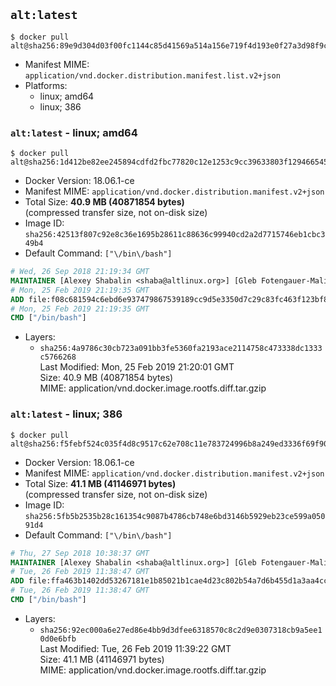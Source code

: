 ## `alt:latest`

```console
$ docker pull alt@sha256:89e9d304d03f00fc1144c85d41569a514a156e719f4d193e0f27a3d98f9c83da
```

-	Manifest MIME: `application/vnd.docker.distribution.manifest.list.v2+json`
-	Platforms:
	-	linux; amd64
	-	linux; 386

### `alt:latest` - linux; amd64

```console
$ docker pull alt@sha256:1d412be82ee245894cdfd2fbc77820c12e1253c9cc39633803f1294665453135
```

-	Docker Version: 18.06.1-ce
-	Manifest MIME: `application/vnd.docker.distribution.manifest.v2+json`
-	Total Size: **40.9 MB (40871854 bytes)**  
	(compressed transfer size, not on-disk size)
-	Image ID: `sha256:42513f807c92e8c36e1695b28611c88636c99940cd2a2d7715746eb1cbc349b4`
-	Default Command: `["\/bin\/bash"]`

```dockerfile
# Wed, 26 Sep 2018 21:19:34 GMT
MAINTAINER [Alexey Shabalin <shaba@altlinux.org>] [Gleb Fotengauer-Malinovskiy <glebfm@altlinux.org>] [Mikhail Gordeev <obirvalger@altlinux.org]
# Mon, 25 Feb 2019 21:19:35 GMT
ADD file:f08c681594c6ebd6e937479867539189cc9d5e3350d7c29c83fc463f123bf82f in / 
# Mon, 25 Feb 2019 21:19:35 GMT
CMD ["/bin/bash"]
```

-	Layers:
	-	`sha256:4a9786c30cb723a091bb3fe5360fa2193ace2114758c473338dc1333c5766268`  
		Last Modified: Mon, 25 Feb 2019 21:20:01 GMT  
		Size: 40.9 MB (40871854 bytes)  
		MIME: application/vnd.docker.image.rootfs.diff.tar.gzip

### `alt:latest` - linux; 386

```console
$ docker pull alt@sha256:f5febf524c035f4d8c9517c62e708c11e783724996b8a249ed3336f69f9028f6
```

-	Docker Version: 18.06.1-ce
-	Manifest MIME: `application/vnd.docker.distribution.manifest.v2+json`
-	Total Size: **41.1 MB (41146971 bytes)**  
	(compressed transfer size, not on-disk size)
-	Image ID: `sha256:5fb5b2535b28c161354c9087b4786cb748e6bd3146b5929eb23ce599a05091d4`
-	Default Command: `["\/bin\/bash"]`

```dockerfile
# Thu, 27 Sep 2018 10:38:37 GMT
MAINTAINER [Alexey Shabalin <shaba@altlinux.org>] [Gleb Fotengauer-Malinovskiy <glebfm@altlinux.org>] [Mikhail Gordeev <obirvalger@altlinux.org]
# Tue, 26 Feb 2019 11:38:47 GMT
ADD file:ffa463b1402dd53267181e1b85021b1cae4d23c802b54a7d6b455d1a3aa4cc72 in / 
# Tue, 26 Feb 2019 11:38:47 GMT
CMD ["/bin/bash"]
```

-	Layers:
	-	`sha256:92ec000a6e27ed86e4bb9d3dfee6318570c8c2d9e0307318cb9a5ee10d0e6bfb`  
		Last Modified: Tue, 26 Feb 2019 11:39:22 GMT  
		Size: 41.1 MB (41146971 bytes)  
		MIME: application/vnd.docker.image.rootfs.diff.tar.gzip
